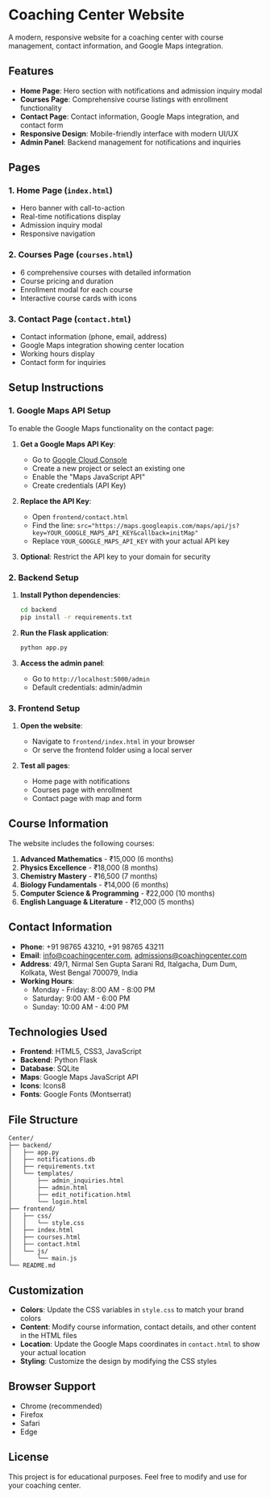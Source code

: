 # Coaching Center Website

A modern, responsive website for a coaching center with course management, contact information, and Google Maps integration.

## Features

- **Home Page**: Hero section with notifications and admission inquiry modal
- **Courses Page**: Comprehensive course listings with enrollment functionality
- **Contact Page**: Contact information, Google Maps integration, and contact form
- **Responsive Design**: Mobile-friendly interface with modern UI/UX
- **Admin Panel**: Backend management for notifications and inquiries

## Pages

### 1. Home Page (`index.html`)
- Hero banner with call-to-action
- Real-time notifications display
- Admission inquiry modal
- Responsive navigation

### 2. Courses Page (`courses.html`)
- 6 comprehensive courses with detailed information
- Course pricing and duration
- Enrollment modal for each course
- Interactive course cards with icons

### 3. Contact Page (`contact.html`)
- Contact information (phone, email, address)
- Google Maps integration showing center location
- Working hours display
- Contact form for inquiries

## Setup Instructions

### 1. Google Maps API Setup

To enable the Google Maps functionality on the contact page:

1. **Get a Google Maps API Key**:
   - Go to [Google Cloud Console](https://console.cloud.google.com/)
   - Create a new project or select an existing one
   - Enable the "Maps JavaScript API"
   - Create credentials (API Key)

2. **Replace the API Key**:
   - Open `frontend/contact.html`
   - Find the line: `src="https://maps.googleapis.com/maps/api/js?key=YOUR_GOOGLE_MAPS_API_KEY&callback=initMap"`
   - Replace `YOUR_GOOGLE_MAPS_API_KEY` with your actual API key

3. **Optional**: Restrict the API key to your domain for security

### 2. Backend Setup

1. **Install Python dependencies**:
   ```bash
   cd backend
   pip install -r requirements.txt
   ```

2. **Run the Flask application**:
   ```bash
   python app.py
   ```

3. **Access the admin panel**:
   - Go to `http://localhost:5000/admin`
   - Default credentials: admin/admin

### 3. Frontend Setup

1. **Open the website**:
   - Navigate to `frontend/index.html` in your browser
   - Or serve the frontend folder using a local server

2. **Test all pages**:
   - Home page with notifications
   - Courses page with enrollment
   - Contact page with map and form

## Course Information

The website includes the following courses:

1. **Advanced Mathematics** - ₹15,000 (6 months)
2. **Physics Excellence** - ₹18,000 (8 months)
3. **Chemistry Mastery** - ₹16,500 (7 months)
4. **Biology Fundamentals** - ₹14,000 (6 months)
5. **Computer Science & Programming** - ₹22,000 (10 months)
6. **English Language & Literature** - ₹12,000 (5 months)

## Contact Information

- **Phone**: +91 98765 43210, +91 98765 43211
- **Email**: info@coachingcenter.com, admissions@coachingcenter.com
- **Address**: 49/1, Nirmal Sen Gupta Sarani Rd, Italgacha, Dum Dum, Kolkata, West Bengal 700079, India
- **Working Hours**: 
  - Monday - Friday: 8:00 AM - 8:00 PM
  - Saturday: 9:00 AM - 6:00 PM
  - Sunday: 10:00 AM - 4:00 PM

## Technologies Used

- **Frontend**: HTML5, CSS3, JavaScript
- **Backend**: Python Flask
- **Database**: SQLite
- **Maps**: Google Maps JavaScript API
- **Icons**: Icons8
- **Fonts**: Google Fonts (Montserrat)

## File Structure

```
Center/
├── backend/
│   ├── app.py
│   ├── notifications.db
│   ├── requirements.txt
│   └── templates/
│       ├── admin_inquiries.html
│       ├── admin.html
│       ├── edit_notification.html
│       └── login.html
├── frontend/
│   ├── css/
│   │   └── style.css
│   ├── index.html
│   ├── courses.html
│   ├── contact.html
│   └── js/
│       └── main.js
└── README.md
```

## Customization

- **Colors**: Update the CSS variables in `style.css` to match your brand colors
- **Content**: Modify course information, contact details, and other content in the HTML files
- **Location**: Update the Google Maps coordinates in `contact.html` to show your actual location
- **Styling**: Customize the design by modifying the CSS styles

## Browser Support

- Chrome (recommended)
- Firefox
- Safari
- Edge

## License

This project is for educational purposes. Feel free to modify and use for your coaching center. 